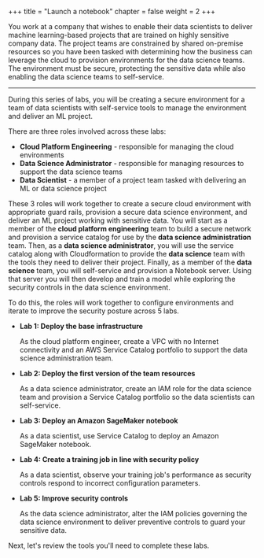 +++
title = "Launch a notebook"
chapter = false
weight = 2
+++

You work at a company that wishes to enable their data scientists to deliver machine learning-based projects that are trained on highly sensitive company data.  The project teams are constrained by shared on-premise resources so you have been tasked with determining how the business can leverage the cloud to provision environments for the data science teams.  The environment must be secure, protecting the sensitive data while also enabling the data science teams to self-service.

---

During this series of labs, you will be creating a secure environment for a team of data scientists with self-service tools to manage the environment and deliver an ML project.

There are three roles involved across these labs:

 - **Cloud Platform Engineering** - responsible for managing the cloud environments 
 - **Data Science Administrator** - responsible for managing resources to support the data science teams
 - **Data Scientist** - a member of a project team tasked with delivering an ML or data science project

These 3 roles will work together to create a secure cloud environment with appropriate guard rails, provision a secure data science environment, and deliver an ML project working with sensitive data.  You will start as a member of the **cloud platform engineering** team to build a secure network and provision a service catalog for use by the **data science administration** team.  Then, as a **data science administrator**, you will use the service catalog along with Cloudformation to provide the **data science** team with the tools they need to deliver their project.  Finally, as a member of the **data science** team, you will self-service and provision a Notebook server.  Using that server you will then develop and train a model while exploring the security controls in the data science environment.

To do this, the roles will work together to configure environments and iterate to improve the security posture across 5 labs.

 - **Lab 1: Deploy the base infrastructure**

     As the cloud platform engineer, create a VPC with no Internet connectivity and an AWS Service Catalog portfolio to support the data science administration team.

 - **Lab 2: Deploy the first version of the team resources**

     As a data science administrator, create an IAM role for the data science team and provision a Service Catalog portfolio so the data scientists can self-service.

 - **Lab 3: Deploy an Amazon SageMaker notebook**

     As a data scientist, use Service Catalog to deploy an Amazon SageMaker notebook.

 - **Lab 4: Create a training job in line with security policy**

     As a data scientist, observe your training job's performance as security controls respond to incorrect configuration parameters.

 - **Lab 5: Improve security controls**

     As the data science administrator, alter the IAM policies governing the data science environment to deliver preventive controls to guard your sensitive data.

Next, let's review the tools you'll need to complete these labs.
